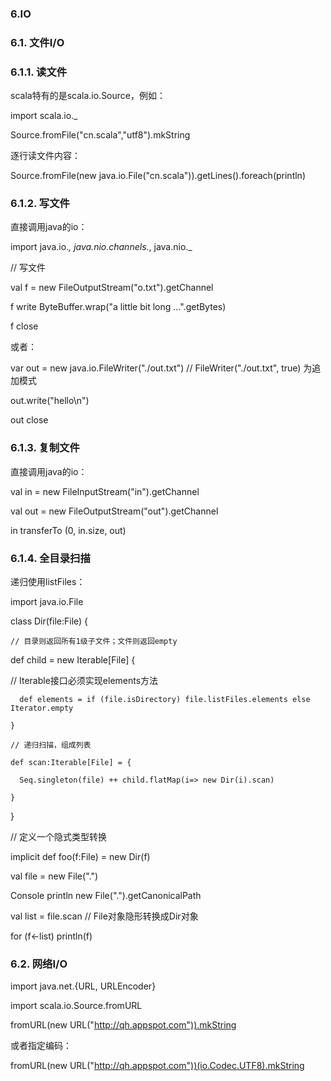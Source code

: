 ### 6.IO

### 6.1.     文件I/O

### 6.1.1.  读文件

scala特有的是scala.io.Source，例如：

import scala.io._

Source.fromFile("cn.scala","utf8").mkString


逐行读文件内容：

Source.fromFile(new java.io.File("cn.scala")).getLines().foreach(println)


### 6.1.2.  写文件

直接调用java的io：

import java.io._, java.nio.channels._, java.nio._

// 写文件

val f = new FileOutputStream("o.txt").getChannel

f write ByteBuffer.wrap("a little bit long ...".getBytes)

f close


或者：

var out = new java.io.FileWriter("./out.txt") // FileWriter("./out.txt", true) 为追加模式

out.write("hello\n")

out close

 

### 6.1.3.  复制文件

直接调用java的io：

val in  = new FileInputStream("in").getChannel

val out = new FileOutputStream("out").getChannel

in transferTo (0, in.size, out)


### 6.1.4.  全目录扫描

递归使用listFiles：

  import java.io.File

  class Dir(file:File) {

    // 目录则返回所有1级子文件；文件则返回empty

def child = new Iterable[File] {

  // Iterable接口必须实现elements方法

      def elements = if (file.isDirectory) file.listFiles.elements else Iterator.empty

    }   

    // 递归扫描，组成列表

    def scan:Iterable[File] = {

      Seq.singleton(file) ++ child.flatMap(i=> new Dir(i).scan)

    }

  }

  // 定义一个隐式类型转换

  implicit def foo(f:File) = new Dir(f)

  val file = new File(".")

  Console println new File(".").getCanonicalPath

  val list = file.scan // File对象隐形转换成Dir对象

  for (f<-list) println(f)


### 6.2.     网络I/O

import java.net.{URL, URLEncoder}

import scala.io.Source.fromURL

fromURL(new URL("http://qh.appspot.com")).mkString

或者指定编码：

fromURL(new URL("http://qh.appspot.com"))(io.Codec.UTF8).mkString
 

